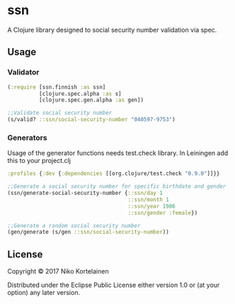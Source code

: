 # ssn

A Clojure library designed to social security number validation via spec.

## Usage

### Validator

```clojure
(:require [ssn.finnish :as ssn]
          [clojure.spec.alpha :as s]
          [clojure.spec.gen.alpha :as gen])

;;Validate social security number
(s/valid? ::ssn/social-security-number "040597-9753")
```
### Generators

Usage of the generator functions needs test.check library. In Leiningen add this to your project.clj
```clojure
:profiles {:dev {:dependencies [[org.clojure/test.check "0.9.0"]]}}
```

```clojure
;;Generate a social security number for specific birthdate and gender
(ssn/generate-social-security-number {::ssn/day 1
                                      ::ssn/month 1
                                      ::ssn/year 1986
                                      ::ssn/gender :female})

;;Generate a random social security number
(gen/generate (s/gen ::ssn/social-security-number))
```

## License

Copyright © 2017 Niko Kortelainen

Distributed under the Eclipse Public License either version 1.0 or (at
your option) any later version.
